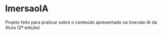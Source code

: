 # ImersaoIA
Projeto feito para praticar sobre o conteúdo apresentado na Imersão IA da Alura (2ª edição)
